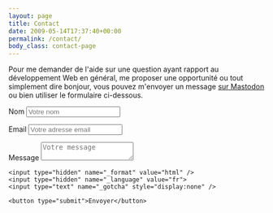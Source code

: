 ```yaml
---
layout: page
title: Contact
date: 2009-05-14T17:37:40+00:00
permalink: /contact/
body_class: contact-page
---
```

Pour me demander de l'aide sur une question ayant rapport au développement Web en général, me proposer une opportunité ou tout simplement dire bonjour, vous pouvez m'envoyer un message [sur Mastodon](https://mastodon.social/@nighcrawl) ou bien utiliser le formulaire ci-dessous.

<form class="contact-form" method="POST">
	<p>
		<label for="name">Nom</label>
		<input type="text" id="name" name="name" placeholder="Votre nom" required />
	</p>
	<p>
		<label for="email">Email</label>
		<input type="email" id="email" name="_replyto" placeholder="Votre adresse email" required />
	</p>
	<p>
		<label for="message">Message</label>
		<textarea id="message" name="message" placeholder="Votre message" required></textarea>
	</p>

	<input type="hidden" name="_format" value="html" />
	<input type="hidden" name="_language" value="fr">
	<input type="text" name="_gotcha" style="display:none" />
	
	<button type="submit">Envoyer</button>
</form>